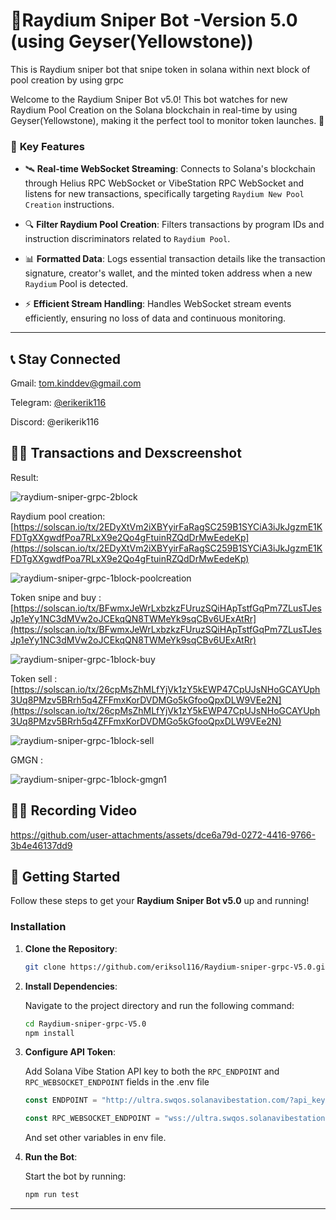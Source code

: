 # 🚀Raydium Sniper Bot -Version 5.0 (using Geyser(Yellowstone)) 

This is Raydium sniper bot that snipe token in solana within next block of pool creation by using grpc

Welcome to the Raydium Sniper Bot v5.0! This bot watches for new Raydium Pool Creation on the Solana blockchain in real-time by using Geyser(Yellowstone), making it the perfect tool to monitor token launches. 🌟

### 🎯 **Key Features**

- 🛰️ **Real-time WebSocket Streaming**: 
  Connects to Solana's blockchain through Helius RPC WebSocket or  VibeStation RPC WebSocket and listens for new transactions, specifically targeting `Raydium New Pool Creation`  instructions.
  
- 🔍 **Filter Raydium Pool Creation**: 
  Filters transactions by program IDs and instruction discriminators related to `Raydium Pool`.

- 📊 **Formatted Data**: 
  Logs essential transaction details like the transaction signature, creator's wallet, and the minted token address when a new `Raydium` Pool is detected.

- ⚡ **Efficient Stream Handling**: 
  Handles WebSocket stream events efficiently, ensuring no loss of data and continuous monitoring.

---

## 📞 **Stay Connected**

Gmail: tom.kinddev@gmail.com

Telegram: [@erikerik116](https://t.me/erikerik116)

Discord: @erikerik116

## 🧑‍💻 **Transactions and Dexscreenshot**
Result:


![raydium-sniper-grpc-2block](https://github.com/user-attachments/assets/d057a1e4-424b-4dd1-8f00-f32739c6744f)

Raydium pool creation: [https://solscan.io/tx/2EDyXtVm2iXBYyirFaRagSC259B1SYCiA3iJkJgzmE1KFDTgXXgwdfPoa7RLxX9e2Qo4gFtuinRZQdDrMwEedeKp](https://solscan.io/tx/2EDyXtVm2iXBYyirFaRagSC259B1SYCiA3iJkJgzmE1KFDTgXXgwdfPoa7RLxX9e2Qo4gFtuinRZQdDrMwEedeKp)

![raydium-sniper-grpc-1block-poolcreation](https://github.com/user-attachments/assets/eade4a3c-8978-43ca-ad3c-892a463d5ef2)



Token snipe and buy : [https://solscan.io/tx/BFwmxJeWrLxbzkzFUruzSQiHApTstfGqPm7ZLusTJesJp1eYy1NC3dMVw2oJCEkqQN8TWMeYk9sqCBv6UExAtRr](https://solscan.io/tx/BFwmxJeWrLxbzkzFUruzSQiHApTstfGqPm7ZLusTJesJp1eYy1NC3dMVw2oJCEkqQN8TWMeYk9sqCBv6UExAtRr)


![raydium-sniper-grpc-1block-buy](https://github.com/user-attachments/assets/6905600a-b52b-48a9-ae5a-db6846d92d1d)


Token sell : [https://solscan.io/tx/26cpMsZhMLfYjVk1zY5kEWP47CpUJsNHoGCAYUph3Uq8PMzv5BRrh5q4ZFFmxKorDVDMGo5kGfooQpxDLW9VEe2N](https://solscan.io/tx/26cpMsZhMLfYjVk1zY5kEWP47CpUJsNHoGCAYUph3Uq8PMzv5BRrh5q4ZFFmxKorDVDMGo5kGfooQpxDLW9VEe2N)


![raydium-sniper-grpc-1block-sell](https://github.com/user-attachments/assets/7228f748-3076-4a34-b2f3-c0a753a1f7fa)

GMGN : 

![raydium-sniper-grpc-1block-gmgn1](https://github.com/user-attachments/assets/b0725d2c-1e0b-4134-b5ae-98bad3d278da)



## 🧑‍💻 **Recording Video**




https://github.com/user-attachments/assets/dce6a79d-0272-4416-9766-3b4e46137dd9




## 🚀 **Getting Started**

Follow these steps to get your **Raydium Sniper Bot v5.0** up and running!

### Installation

1. **Clone the Repository**:

    ```bash
    git clone https://github.com/eriksol116/Raydium-sniper-grpc-V5.0.git
    ```

2. **Install Dependencies**:

    Navigate to the project directory and run the following command:

    ```bash
    cd Raydium-sniper-grpc-V5.0
    npm install
    ```

3. **Configure API Token**:

    Add Solana Vibe Station API key to both the `RPC_ENDPOINT` and `RPC_WEBSOCKET_ENDPOINT` fields in the .env file

    ```ts
    const ENDPOINT = "http://ultra.swqos.solanavibestation.com/?api_key=";

    const RPC_WEBSOCKET_ENDPOINT = "wss://ultra.swqos.solanavibestation.com/?api_key=";
    ```
    And set other variables in env file.

4. **Run the Bot**:

    Start the bot by running:

    ```bash
    npm run test
    ```

---



